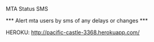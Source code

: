 MTA Status SMS

*** Alert mta users by sms of any delays or changes ***

HEROKU: http://pacific-castle-3368.herokuapp.com/
